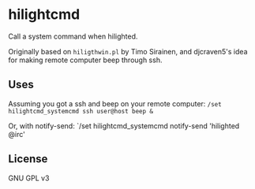 hilightcmd
==========

Call a system command when hilighted.

Originally based on `hiligthwin.pl` by Timo Sirainen, and djcraven5's idea for
making remote computer beep through ssh.


Uses
----

Assuming you got a ssh and beep on your remote computer:
`/set hilightcmd_systemcmd ssh user@host beep &`

Or, with notify-send:
`/set hilightcmd_systemcmd notify-send 'hilighted @irc'


License
-------

GNU GPL v3
